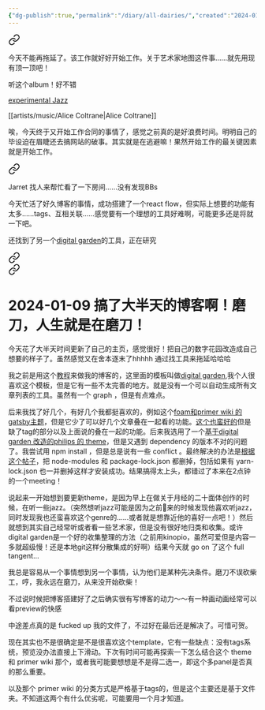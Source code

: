 ```yaml
---
{"dg-publish":true,"permalink":"/diary/all-dairies/","created":"2024-01-12T11:18:11.147-05:00","updated":"2024-01-12T11:46:30.515-05:00"}
---
```




<div class="transclusion internal-embed is-loaded"><a class="markdown-embed-link" href="/diary/2024-01-12/" aria-label="Open link"><svg xmlns="http://www.w3.org/2000/svg" width="24" height="24" viewBox="0 0 24 24" fill="none" stroke="currentColor" stroke-width="2" stroke-linecap="round" stroke-linejoin="round" class="svg-icon lucide-link"><path d="M10 13a5 5 0 0 0 7.54.54l3-3a5 5 0 0 0-7.07-7.07l-1.72 1.71"></path><path d="M14 11a5 5 0 0 0-7.54-.54l-3 3a5 5 0 0 0 7.07 7.07l1.71-1.71"></path></svg></a><div class="markdown-embed">





今天不能再拖延了。该工作就好好开始工作。关于艺术家地图这件事……就先用现有顶一顶吧！

听这个album！好不错

[experimental Jazz](https://www.youtube.com/watch?v=ZwQwXlQyha8)

[[artists/music/Alice Coltrane\|Alice Coltrane]]

唉，今天终于又开始工作合同的事情了，感觉之前真的是好浪费时间。明明自己的毕设迫在眉睫还去搞网站的破事。其实就是在逃避嘛！果然开始工作的最关键因素就是开始工作。

</div></div>


<div class="transclusion internal-embed is-loaded"><a class="markdown-embed-link" href="/diary/2024-01-11/" aria-label="Open link"><svg xmlns="http://www.w3.org/2000/svg" width="24" height="24" viewBox="0 0 24 24" fill="none" stroke="currentColor" stroke-width="2" stroke-linecap="round" stroke-linejoin="round" class="svg-icon lucide-link"><path d="M10 13a5 5 0 0 0 7.54.54l3-3a5 5 0 0 0-7.07-7.07l-1.72 1.71"></path><path d="M14 11a5 5 0 0 0-7.54-.54l-3 3a5 5 0 0 0 7.07 7.07l1.71-1.71"></path></svg></a><div class="markdown-embed">





Jarret 找人来帮忙看了一下房间……没有发现BBs

今天忙活了好久博客的事情，成功搭建了一个react flow，但实际上想要的功能有太多……tags、互相关联……感觉要有一个理想的工具好难啊，可能更多还是将就一下吧。

还找到了另一个[digital garden](https://dg-docs.ole.dev)的工具，正在研究



</div></div>


<div class="transclusion internal-embed is-loaded"><a class="markdown-embed-link" href="/diary/2024-01-10/" aria-label="Open link"><svg xmlns="http://www.w3.org/2000/svg" width="24" height="24" viewBox="0 0 24 24" fill="none" stroke="currentColor" stroke-width="2" stroke-linecap="round" stroke-linejoin="round" class="svg-icon lucide-link"><path d="M10 13a5 5 0 0 0 7.54.54l3-3a5 5 0 0 0-7.07-7.07l-1.72 1.71"></path><path d="M14 11a5 5 0 0 0-7.54-.54l-3 3a5 5 0 0 0 7.07 7.07l1.71-1.71"></path></svg></a><div class="markdown-embed">







</div></div>


<div class="transclusion internal-embed is-loaded"><a class="markdown-embed-link" href="/diary/2024-01-09/" aria-label="Open link"><svg xmlns="http://www.w3.org/2000/svg" width="24" height="24" viewBox="0 0 24 24" fill="none" stroke="currentColor" stroke-width="2" stroke-linecap="round" stroke-linejoin="round" class="svg-icon lucide-link"><path d="M10 13a5 5 0 0 0 7.54.54l3-3a5 5 0 0 0-7.07-7.07l-1.72 1.71"></path><path d="M14 11a5 5 0 0 0-7.54-.54l-3 3a5 5 0 0 0 7.07 7.07l1.71-1.71"></path></svg></a><div class="markdown-embed">





# 2024-01-09 搞了大半天的博客啊！磨刀，人生就是在磨刀！

今天花了大半天时间更新了自己的主页，感觉很好！把自己的数字花园改造成自己想要的样子了。虽然感觉又在舍本逐末了hhhhh 通过找工具来拖延哈哈哈

我之前是用这个[教程](https://beingpax.medium.com/how-to-publish-your-obsidian-notes-online-for-free-851af90e797)来做我的博客的，这里面的模板叫做[digital garden](https://github.com/mathieudutour/gatsby-digital-garden),我个人很喜欢这个模板，但是它有一些不太完善的地方。就是没有一个可以自动生成所有文章列表的工具。虽然有一个 graph ，但是有点难点。

后来我找了好几个，有好几个我都挺喜欢的，例如这个[foam和primer wiki 的 gatsby主题](https://github.com/theowenyoung/gatsby-theme-primer-wiki)，但是它少了可以好几个文章叠在一起看的功能。[这个也蛮好的](https://github.com/hikerpig/gatsby-project-kb)但是缺了tag的部分以及上面说的叠在一起的功能。后来我选用了一个[基于digital garden 改造的philips 的 theme](https://github.com/phartenfeller/gatsby-philipps-foam-theme/tree/master)，但是又遇到 dependency 的版本不对的问题了。我尝试用 npm install ，但是总是说有一些 conflict 。最终解决的办法是[根据这个帖子](https://stackoverflow.com/questions/67185714/how-do-i-read-npm-conflicting-peer-dependency-error-messages)，把 node-modules 和 package-lock.json 都删掉，包括如果有 yarn-lock.json 也一并删掉这样才安装成功。结果搞得太上头，都错过了本来在2点钟的一个meeting！

说起来一开始想到要更新theme，是因为早上在做关于月经的二十面体创作的时候，在听一些jazz。（突然想听jazz可能是因为之前🥗来的时候发现他喜欢听jazz，同时发现我也还蛮喜欢这个genre的……或者就是想靠近他的喜好一点吧！）然后就想到其实自己经常听或者看一些艺术家，但是没有很好地归类和收集。或许digital garden是一个好的收集整理的方法（之前用kinopio，虽然可爱但是内容一多就超级慢！还是本地git这样分散集成的好啊）结果今天就 go on 了这个 full tangent...

我总是容易从一个事情想到另一个事情，认为他们是某种先决条件。磨刀不误砍柴工，哼，我永远在磨刀，从来没开始砍柴！

不过说时候把博客搭建好了之后确实很有写博客的动力～～有一种画动画经常可以看preview的快感

中途差点真的是 fucked up 我的文件了，不过好在最后还是解决了。可惜可贺。

现在其实也不是很确定是不是很喜欢这个template，它有一些缺点：没有tags系统，预览没办法直接上下滑动。下次有时间可能再探索一下怎么结合这个 theme 和 primer wiki 那个，或者我可能要想想是不是得二选一，即这个多panel是否真的那么重要。

以及那个 primer wiki 的分类方式是严格基于tags的，但是这个主要还是基于文件夹。不知道这两个有什么优劣呢，可能要用一个月才知道。

</div></div>

